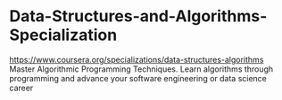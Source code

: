 # Data-Structures-and-Algorithms-Specialization
https://www.coursera.org/specializations/data-structures-algorithms
Master Algorithmic Programming Techniques. Learn algorithms through programming and advance your software engineering or data science career
